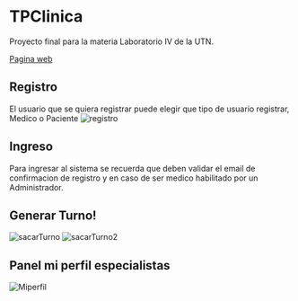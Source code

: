 # TPClinica
Proyecto final para la materia Laboratorio IV de la UTN.

[Pagina web](https://tp-clinica-56602.web.app/)

## Registro
El usuario que se quiera registrar puede elegir que tipo de usuario registrar, Medico o Paciente
![registro](https://user-images.githubusercontent.com/52476421/201211448-f2aceee8-dce7-47de-9be6-c1552e86e29c.png)

## Ingreso

Para ingresar al sistema se recuerda que deben validar el email de confirmacion de registro y en caso de ser medico habilitado por un Administrador.


## Generar Turno!

![sacarTurno](https://user-images.githubusercontent.com/52476421/201211281-f9e2348a-e0af-4eaa-9710-477caffa2fb9.png)
![sacarTurno2](https://user-images.githubusercontent.com/52476421/201211306-d152890e-b66a-4488-bcd6-94d077e90654.png)

## Panel mi perfil especialistas
![Miperfil](https://user-images.githubusercontent.com/52476421/201211543-06cfb327-cf9c-4499-bd39-b6d9bf67a592.png)
